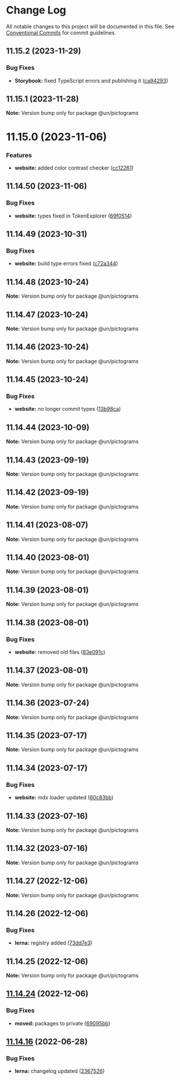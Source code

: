 # Change Log

All notable changes to this project will be documented in this file.
See [Conventional Commits](https://conventionalcommits.org) for commit guidelines.

## 11.15.2 (2023-11-29)


### Bug Fixes

* **Storybook:** fixed TypeScript errors and publishing it ([ca94293](https://github.com/carbon-design-system/carbon/commit/ca942938534e06d98a5799340d21aa0a58cb6847))





## 11.15.1 (2023-11-28)

**Note:** Version bump only for package @un/pictograms





# 11.15.0 (2023-11-06)


### Features

* **website:** added color contrast checker ([cc12261](https://github.com/carbon-design-system/carbon/commit/cc122617dc46fcfe8c8913b405837d549ad2f8f0))





## 11.14.50 (2023-11-06)


### Bug Fixes

* **website:** types fixed in TokenExplorer ([69f0514](https://github.com/carbon-design-system/carbon/commit/69f051402c3fe011e026aae5ffee006c9412ae8f))





## 11.14.49 (2023-10-31)


### Bug Fixes

* **website:** build type errors fixed ([c72a344](https://github.com/carbon-design-system/carbon/commit/c72a3440fc4ef3f29fdacb24e853e315bc54fe0b))





## 11.14.48 (2023-10-24)

**Note:** Version bump only for package @un/pictograms





## 11.14.47 (2023-10-24)

**Note:** Version bump only for package @un/pictograms





## 11.14.46 (2023-10-24)

**Note:** Version bump only for package @un/pictograms





## 11.14.45 (2023-10-24)


### Bug Fixes

* **website:** no longer commit types ([13b98ca](https://github.com/carbon-design-system/carbon/commit/13b98ca873487caa77dbc0828da85c9c136ce6a5))





## 11.14.44 (2023-10-09)

**Note:** Version bump only for package @un/pictograms





## 11.14.43 (2023-09-19)

**Note:** Version bump only for package @un/pictograms





## 11.14.42 (2023-09-19)

**Note:** Version bump only for package @un/pictograms





## 11.14.41 (2023-08-07)

**Note:** Version bump only for package @un/pictograms





## 11.14.40 (2023-08-01)

**Note:** Version bump only for package @un/pictograms





## 11.14.39 (2023-08-01)

**Note:** Version bump only for package @un/pictograms





## 11.14.38 (2023-08-01)


### Bug Fixes

* **website:** removed old files ([83e091c](https://github.com/carbon-design-system/carbon/commit/83e091c04153ac227dbad158e999cb4f247c58ce))





## 11.14.37 (2023-08-01)

**Note:** Version bump only for package @un/pictograms





## 11.14.36 (2023-07-24)

**Note:** Version bump only for package @un/pictograms





## 11.14.35 (2023-07-17)

**Note:** Version bump only for package @un/pictograms





## 11.14.34 (2023-07-17)


### Bug Fixes

* **website:** mdx loader updated ([60c83bb](https://github.com/carbon-design-system/carbon/commit/60c83bba74621ba5a93c9718bc49e4cdfbc807b6))





## 11.14.33 (2023-07-16)

**Note:** Version bump only for package @un/pictograms





## 11.14.32 (2023-07-16)

**Note:** Version bump only for package @un/pictograms





## 11.14.27 (2022-12-06)

**Note:** Version bump only for package @un/pictograms

## 11.14.26 (2022-12-06)

### Bug Fixes

- **lerna:** registry added ([73dd7e3](https://github.com/carbon-design-system/carbon/commit/73dd7e367e91bc1a372aa7e3f841f7f24a1b6934))

## 11.14.25 (2022-12-06)

**Note:** Version bump only for package @un/pictograms

## [11.14.24](https://github.com/carbon-design-system/carbon/compare/@un/pictograms@11.14.23...@un/pictograms@11.14.24) (2022-12-06)

### Bug Fixes

- **moved:** packages to private ([69095bb](https://github.com/carbon-design-system/carbon/commit/69095bb6ce7bdaf417a370ed73804d5493876999))

## [11.14.16](https://github.com/carbon-design-system/carbon/compare/@un/pictograms@11.14.15...@un/pictograms@11.14.16) (2022-06-28)

### Bug Fixes

- **lerna:** changelog updated ([2367526](https://github.com/carbon-design-system/carbon/commit/236752651f113088dc7bee3921e5c06213c1f72e))
